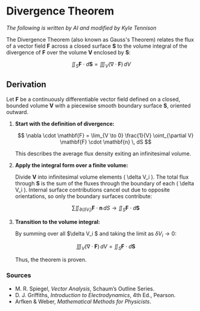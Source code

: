 # Divergence Theorem

*The following is written by AI and modified by Kyle Tennison*

The Divergence Theorem (also known as Gauss's Theorem) relates the flux of a vector field $\mathbf{F}$ across a closed surface $\mathbf{S}$ to the volume integral of the divergence of $\mathbf{F}$ over the volume $\mathbf{V}$ enclosed by $\mathbf{S}$:

$$
\iint_{S} \mathbf{F} \cdot d\mathbf{S} = \iiint_{V} (\nabla \cdot \mathbf{F}) \, dV
$$

## Derivation

Let **F** be a continuously differentiable vector field defined on a closed, bounded volume **V** with a piecewise smooth boundary surface **S**, oriented outward.

1. **Start with the definition of divergence:**

   $$
   \nabla \cdot \mathbf{F} = \lim_{V \to 0} \frac{1}{V} \oint_{\partial V} \mathbf{F} \cdot \mathbf{n} \, dS
   $$

   This describes the average flux density exiting an infinitesimal volume.

2. **Apply the integral form over a finite volume:**

   Divide **V** into infinitesimal volume elements \( \delta V_i \). The total flux through **S** is the sum of the fluxes through the boundary of each \( \delta V_i \). Internal surface contributions cancel out due to opposite orientations, so only the boundary surfaces contribute:

   $$
   \sum \iint_{\partial (\delta V_i)} \mathbf{F} \cdot \mathbf{n} \, dS \to \iint_{S} \mathbf{F} \cdot d\mathbf{S}
   $$

3. **Transition to the volume integral:**

   By summing over all $\delta V_i $ and taking the limit as $\delta V_i \to 0$:

   $$
   \iiint_{V} (\nabla \cdot \mathbf{F}) \, dV = \iint_{S} \mathbf{F} \cdot d\mathbf{S}
   $$

   Thus, the theorem is proven.

### Sources
- M. R. Spiegel, *Vector Analysis*, Schaum’s Outline Series.
- D. J. Griffiths, *Introduction to Electrodynamics*, 4th Ed., Pearson.
- Arfken & Weber, *Mathematical Methods for Physicists*.